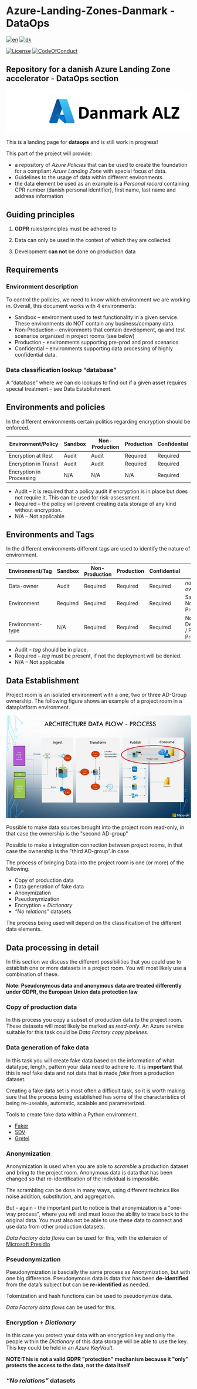 # Azure-Landing-Zones-Danmark - DataOps

[![en](https://img.shields.io/badge/lang-en-red.svg)](README.md)
[![dk](https://img.shields.io/badge/lang-da--dk-green.svg)](README.da-dk.md)

[![License](https://img.shields.io/badge/License-MIT-green)](https://github.com/Azure-Landing-Zones-Danmark/Azure-Landing-Zones-Danmark/blob/main/LICENSE)
[![CodeOfConduct](https://img.shields.io/badge/Code--of--conduct-MS--Open--Source-red)](https://github.com/Azure-Landing-Zones-Danmark/Azure-Landing-Zones-Danmark/blob/main/CODE-OF-CONDUCT.md)

## Repository for a danish Azure Landing Zone accelerator - **DataOps section**

![Heading](../docs/images/azure-danmark-alz.jpg)

This is a landing page for **dataops** and is still work in progress!

This part of the project will provide:

- a repository of *Azure Policies* that can be used to create the foundation for a compliant *Azure Landing Zone* with special focus of data.
- Guidelines to the usage of data within different environments.
- the data element be used as an example is a *Personal record* containing CPR number (danish personal identifier), first name, last name and address information

## Guiding principles

1. **GDPR** rules/principles must be adhered to

1. Data can only be used in the context of which they are collected

1. Development **can not** be done on production data


## Requirements

### Environment description

To control the policies, we need to know which environment we are working in. Overall, this document works with 4 environments:

- Sandbox – environment used to test functionality in a given service. These environments do NOT contain any business/company data.
- Non-Production – environments that contain development, qa and test scenarios organized in project rooms (see below)
- Production – environments supporting pre-prod and prod scenarios
- Confidential – environments supporting data processing of highly confidential data.

### Data classification lookup “database”

A “database” where we can do lookups to find out if a given asset requires special treatment – see Data Establishment.

## Environments and policies

In the different environments certain politics regarding encryption should be enforced.

|Environment/Policy|Sandbox|Non-Production|Production|Confidential|
|---|---|---|---|---|
|Encryption at Rest|Audit|Audit|Required|Required|
|Encryption in Transit|Audit|Audit|Required|Required|
|Encryption in Processing|N/A|N/A|N/A|Required|

- Audit – it is required that a policy audit if encryption is in place but does not require it. This can be used for risk-assessment.
- Required – the policy will prevent creating data storage of any kind without encryption.
- N/A – Not applicable

## Environments and Tags ##

In the different environments different tags are used to identify the nature of environment.

|Environment/Tag|Sandbox|Non-Production|Production|Confidential|Values|
|---|---|---|---|---|---|
|Data-owner|Audit|Required|Required|Required|*name of owner*|
|Environment|Required|Required|Required|Required|Sandbox, Non-Prod, Prod, Conf|
|Environment-type|N/A|Required|Required|Required|NonProd: Dev,Test,QA / Prod: PreProd,Prod|

- Audit – *tag* should be in place.
- Required – *tag* must be present, if not the deployment will be denied.
- N/A – Not applicable

## Data Establishment ##

Project room is an isolated environment with a one, two or three AD-Group ownership. The following figure shows an example of a project room in a dataplatform environment.

![ProjectRoom](../docs/images/projectroom.jpg)


Possible to make data sources brought into the project room read-only, in that case the ownership is the "second AD-group"

Possible to make a integration connection between project rooms, in that case the ownership is the "third AD-group".In case

The process of bringing Data into the project room is one (or more) of the following:

- Copy of production data
- Data generation of fake data
- Anonymization
- Pseudonymization
- Encryption + *Dictionary*
- *“No relations”* datasets

The process being used will depend on the classification of the different data elements.

## Data processing in detail ##

In this section we discuss the different possibilities that you could use to establish one or more datasets in a project room.
You will most likely use a combination of these.

__Note: Pseudonymous data and anonymous data are treated differently under GDPR, the European Union data protection law__

### Copy of production data ###
In this process you copy a subset of production data to the project room. These datasets will most likely be marked as *read-only*.
An Azure service suitable for this task could be *Data Factory copy pipelines*.

### Data generation of fake data ###

In this task you will create fake data based on the information of what datatype, length, pattern your data need to adhere to.
It is **important** that this is *real* fake data and not data that is made *fake* from a production dataset.

Creating a fake data set is most often a difficult task, so it is worth making sure that the process being established has
some of the characteristics of being re-useable, automatic, scalable and parameterized.

Tools to create fake data within a Python environment.
- [Faker](https://github.com/joke2k/faker)
- [SDV](https://sdv.dev/SDV/)
- [Gretel](https://synthetics.docs.gretel.ai/en/stable/#)

### Anonymization ###
Anonymization is used when you are able to *scramble* a production dataset and bring to the project room.
Anonymous data is data that has been changed so that re-identification of the individual is impossible.

The scrambling can be done in many ways, using different technics like noise addition, substitution, and aggregation.

But - again - the important part to notice is that anonymization is a "one-way process", where you will and must loose
the ability to trace back to the original data. You must also not be able to use these data to connect and use data from
other production datasets.

*Data Factory data flows* can be used for this, with the extension of [Microsoft Presidio](https://microsoft.github.io/presidio/)

### Pseudonymization ###
Pseudonymization is bascially the same process as Anonymization, but with one big difference.
Pseudonymous data is data that has been **de-identified** from the data’s subject but can be **re-identified** as needed.

Tokenization and hash functions can be used to pseudonymize data.

*Data Factory data flows* can be used for this.

### Encryption + *Dictionary* ###
In this case you protect your data with an encryption key and only the people within the *Dictionary* of this data storage will
be able to use the key. This key could be held in an *Azure KeyVault*.

**NOTE:This is not a valid GDPR "protection" mechanism because it "only" protects the access to the data, not the data itself**

### *“No relations”* datasets ###
